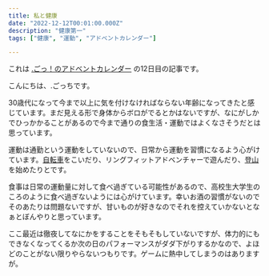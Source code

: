 ```yaml
---
title: 私と健康
date: "2022-12-12T00:01:00.000Z"
description: "健康第一"
tags: ["健康", "運動", "アドベントカレンダー"]

---
```


これは [.ごっ！のアドベントカレンダー](https://adventar.org/calendars/8199) の12日目の記事です。

こんにちは、.ごっちです。

30歳代になって今まで以上に気を付けなければならない年齢になってきたと感じています。まだ見える形で身体からボロがでるとかはないですが、なにがしかでひっかかることがあるので今まで通りの食生活・運動ではよくなさそうだとは思っています。

運動は通勤という運動をしていないので、日常から運動を習慣になるよう心がけています。[自転車](https://blog.yougoto.dev/posts/20221201-bike-content/)をこいだり、リングフィットアドベンチャーで遊んだり、[登山](https://blog.yougoto.dev/posts/20221211-climbing-mountains/)を始めたりとです。

食事は日常の運動量に対して食べ過ぎている可能性があるので、高校生大学生のころのように食べ過ぎないようには心がけています。幸いお酒の習慣がないのでそのあたりは問題ないですが、甘いものが好きなのでそれを控えていかないとなぁとぼんやりと思っています。

ここ最近は徹夜してなにかをすることをそもそもしていないですが、体力的にもできなくなってくるか次の日のパフォーマンスがダダ下がりするかなので、よほどのことがない限りやらないつもりです。ゲームに熱中してしまうのはありますが。
